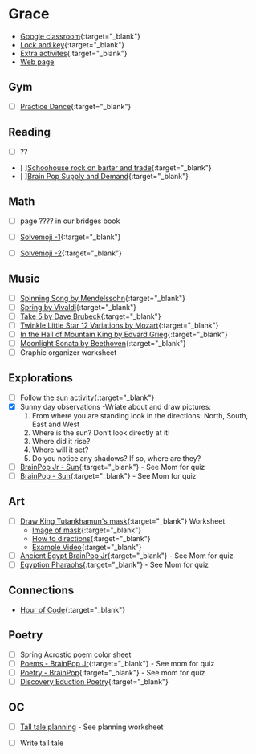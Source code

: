 # Grace

-  [Google classroom](https://classroom.google.com/){:target="_blank"}
-  [Lock and key](https://www.ahschools.us/sign-in){:target="_blank"}
-  [Extra activites](Grace_extra){:target="_blank"}
-  [Web page](https://dobe0002.github.io/kids/Grace)


## Gym 
  - [ ] [Practice Dance](https://www.youtube.com/watch?time_continue=5&v=w5j6QOhvqIk&feature=emb_logo){:target="_blank"}


## Reading
- [ ] ?? 
- [ ][Schoohouse rock  on barter and trade](https://www.youtube.com/watch?v=wHY5cdExNa8&feature=share){:target="_blank"}
- [ ][Brain Pop Supply and Demand](https://www.brainpop.com/socialstudies/economics/supplyanddemand/){:target="_blank"}

## Math
- [ ] page ???? in our bridges book 
- [ ] [Solvemoji -1](https://www.solvemoji.com/Puzzle/Puzzle/35448/){:target="_blank"}
- [ ] [Solvemoji -2](https://www.solvemoji.com/Puzzle/Puzzle/35157/){:target="_blank"}


## Music
- [ ] [Spinning Song by Mendelssohn](https://www.youtube.com/watch?v=g8-EkH7cn2c){:target="_blank"}
- [ ] [Spring by Vivaldi](https://www.youtube.com/watch?v=IjpLxlSMJPo){:target="_blank"}
- [ ] [Take 5 by Dave Brubeck](https://www.youtube.com/watch?v=vmDDOFXSgAs){:target="_blank"}
- [ ] [Twinkle Little Star 12 Variations by Mozart](https://www.youtube.com/watch?v=vmDDOFXSgAs){:target="_blank"}
- [ ] [In the Hall of Mountain King by Edvard Grieg](https://www.youtube.com/watch?v=kLp_Hh6DKWc){:target="_blank"}
- [ ] [Moonlight Sonata by Beethoven](https://www.youtube.com/watch?v=4591dCHe_sE){:target="_blank"}
- [ ] Graphic organizer worksheet

## Explorations
- [ ] [Follow the sun activity](https://safeyoutube.net/w/cnj5){:target="_blank"}
- [X] Sunny day observations -Wriate about and draw pictures:
  1.  From where you are standing look in the directions: North, South, East and West
  1.  Where is the sun? Don’t look directly at it!
  1. Where did it rise?
  1. Where will it set?
  1. Do you notice any shadows? If so, where are they?
 - [ ] [BrainPop Jr - Sun](https://jr.brainpop.com/science/space/sun/){:target="_blank"} - See Mom for quiz
 - [ ] [BrainPop - Sun](https://www.brainpop.com/science/space/sun/){:target="_blank"} - See Mom for quiz

## Art
- [ ] [Draw King Tutankhamun's mask](https://lh4.googleusercontent.com/JilSS6Z7QNsxL1PbOonxhirScFzOY5i7KqVtUKjXtPE4j8mDbV0FJ9ZQkEyLaM7TSvNOa9PW61zDbRszRWaJQcT5qV8DLKZT0qagKDrbQA5Xl7lXJBQ=w1280){:target="_blank"} Worksheet
  - [Image of mask](https://en.wikipedia.org/wiki/Mask_of_Tutankhamun#/media/File:CairoEgMuseumTaaMaskMostlyPhotographed.jpg){:target="_blank"}
  - [How to directions](https://lh4.googleusercontent.com/JilSS6Z7QNsxL1PbOonxhirScFzOY5i7KqVtUKjXtPE4j8mDbV0FJ9ZQkEyLaM7TSvNOa9PW61zDbRszRWaJQcT5qV8DLKZT0qagKDrbQA5Xl7lXJBQ=w1280){:target="_blank"}
  - [Example Video](https://www.youtube.com/watch?time_continue=20&v=GY1yQ_xH6xg&feature=emb_logo){:target="_blank"}
- [ ] [Ancient Egypt BrainPop Jr](https://jr.brainpop.com/socialstudies/ancienthistory/ancientegypt/){:target="_blank"} - See Mom for quiz
- [ ] [Egyption Pharaohs](https://www.brainpop.com/socialstudies/worldhistory/egyptianpharaohs/){:target="_blank"} - See Mom for quiz

## Connections
 - [Hour of Code](https://code.org/hourofcode/overview){:target="_blank"}

## Poetry
 - [ ] Spring Acrostic poem color sheet
 - [ ] [Poems - BrainPop Jr](https://jr.brainpop.com/readingandwriting/writing/poems/){:target="_blank"} - See mom for quiz
 - [ ] [Poetry - BrainPop](https://www.brainpop.com/english/writing/poetry/){:target="_blank"} - See mom for quiz
 - [ ] [Discovery Eduction Poetry](https://app.discoveryeducation.com/learn/channels/channel/9d96e0d4-58c2-46f1-b62b-fba74ed89a21){:target="_blank"}
 
 ## OC
 - [ ] [Tall tale planning](https://classroom.google.com/c/NDc1Njc0OTA0NzVa/a/NzAwMzI0MzE2MjFa/details) - See planning worksheet
 - [ ] Write tall tale


